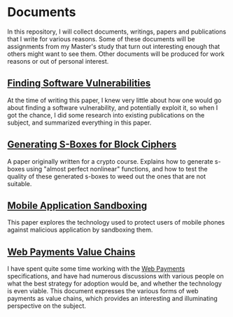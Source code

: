 # Documents
In this repository, I will collect documents, writings, papers and publications that I write for various reasons. Some of these documents will be assignments from my Master's study that turn out interesting enough that others might want to see them. Other documents will be produced for work reasons or out of personal interest.

## [Finding Software Vulnerabilities](finding-software-vulnerabilities/Finding%20Software%20Vulnerabilities.md)
At the time of writing this paper, I knew very little about how one would go about finding a software vulnerability, and potentially exploit it, so when I got the chance, I did some research into existing publications on the subject, and summarized everything in this paper.

## [Generating S-Boxes for Block Ciphers](generating-s-boxes/Generating%20S-Boxes.md)
A paper originally written for a crypto course. Explains how to generate s-boxes using "almost perfect nonlinear" functions, and how to test the quality of these generated s-boxes to weed out the ones that are not suitable.

## [Mobile Application Sandboxing](mobile-application-sandboxing/Mobile%20Application%20Sandboxing.md)
This paper explores the technology used to protect users of mobile phones against malicious application by sandboxing them.

## [Web Payments Value Chains](web-payments-value-chains/Web%20Payments%20Value%20Chains.md)
I have spent quite some time working with the [Web Payments](https://www.w3.org/Payments/) specifications, and have had numerous discussions with various people on what the best strategy for adoption would be, and whether the technology is even viable. This document expresses the various forms of web payments as value chains, which provides an interesting and illuminating perspective on the subject.
